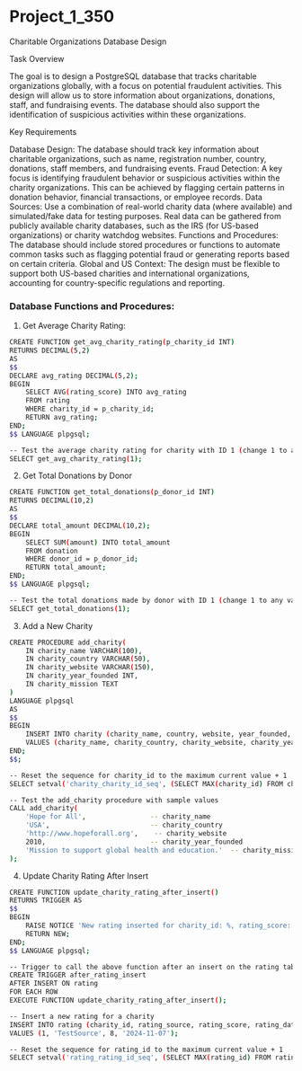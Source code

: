 # Project_1_350

Charitable Organizations Database Design

Task Overview

The goal is to design a PostgreSQL database that tracks charitable organizations globally, with a focus on potential fraudulent activities. This design will allow us to store information about organizations, donations, staff, and fundraising events. The database should also support the identification of suspicious activities within these organizations.

Key Requirements

Database Design: The database should track key information about charitable organizations, such as name, registration number, country, donations, staff members, and fundraising events.
Fraud Detection: A key focus is identifying fraudulent behavior or suspicious activities within the charity organizations. This can be achieved by flagging certain patterns in donation behavior, financial transactions, or employee records.
Data Sources: Use a combination of real-world charity data (where available) and simulated/fake data for testing purposes. Real data can be gathered from publicly available charity databases, such as the IRS (for US-based organizations) or charity watchdog websites.
Functions and Procedures: The database should include stored procedures or functions to automate common tasks such as flagging potential fraud or generating reports based on certain criteria.
Global and US Context: The design must be flexible to support both US-based charities and international organizations, accounting for country-specific regulations and reporting.

### Database Functions and Procedures:

1. Get Average Charity Rating:

```bash
CREATE FUNCTION get_avg_charity_rating(p_charity_id INT)
RETURNS DECIMAL(5,2)
AS
$$
DECLARE avg_rating DECIMAL(5,2);
BEGIN
    SELECT AVG(rating_score) INTO avg_rating
    FROM rating
    WHERE charity_id = p_charity_id;
    RETURN avg_rating;
END;
$$ LANGUAGE plpgsql;
```

```bash
-- Test the average charity rating for charity with ID 1 (change 1 to any valid charity ID)
SELECT get_avg_charity_rating(1);
```

2. Get Total Donations by Donor

```bash
CREATE FUNCTION get_total_donations(p_donor_id INT)
RETURNS DECIMAL(10,2)
AS
$$
DECLARE total_amount DECIMAL(10,2);
BEGIN
    SELECT SUM(amount) INTO total_amount
    FROM donation
    WHERE donor_id = p_donor_id;
    RETURN total_amount;
END;
$$ LANGUAGE plpgsql;
```

```bash
-- Test the total donations made by donor with ID 1 (change 1 to any valid donor ID)
SELECT get_total_donations(1);
```

3. Add a New Charity

```bash
CREATE PROCEDURE add_charity(
    IN charity_name VARCHAR(100),
    IN charity_country VARCHAR(50),
    IN charity_website VARCHAR(150),
    IN charity_year_founded INT,
    IN charity_mission TEXT
)
LANGUAGE plpgsql
AS
$$
BEGIN
    INSERT INTO charity (charity_name, country, website, year_founded, mission)
    VALUES (charity_name, charity_country, charity_website, charity_year_founded, charity_mission);
END;
$$;
```

```bash
-- Reset the sequence for charity_id to the maximum current value + 1
SELECT setval('charity_charity_id_seq', (SELECT MAX(charity_id) FROM charity) + 1);
```

```bash
-- Test the add_charity procedure with sample values
CALL add_charity(
    'Hope for All',                -- charity_name
    'USA',                         -- charity_country
    'http://www.hopeforall.org',    -- charity_website
    2010,                          -- charity_year_founded
    'Mission to support global health and education.'  -- charity_mission
);

```

4. Update Charity Rating After Insert

```bash
CREATE FUNCTION update_charity_rating_after_insert()
RETURNS TRIGGER AS
$$
BEGIN
    RAISE NOTICE 'New rating inserted for charity_id: %, rating_score: %', NEW.charity_id, NEW.rating_score;
    RETURN NEW;
END;
$$ LANGUAGE plpgsql;
```

```bash
-- Trigger to call the above function after an insert on the rating table
CREATE TRIGGER after_rating_insert
AFTER INSERT ON rating
FOR EACH ROW
EXECUTE FUNCTION update_charity_rating_after_insert();
```

```bash
-- Insert a new rating for a charity
INSERT INTO rating (charity_id, rating_source, rating_score, rating_date)
VALUES (1, 'TestSource', 8, '2024-11-07');
```

```bash
-- Reset the sequence for rating_id to the maximum current value + 1
SELECT setval('rating_rating_id_seq', (SELECT MAX(rating_id) FROM rating));
```

